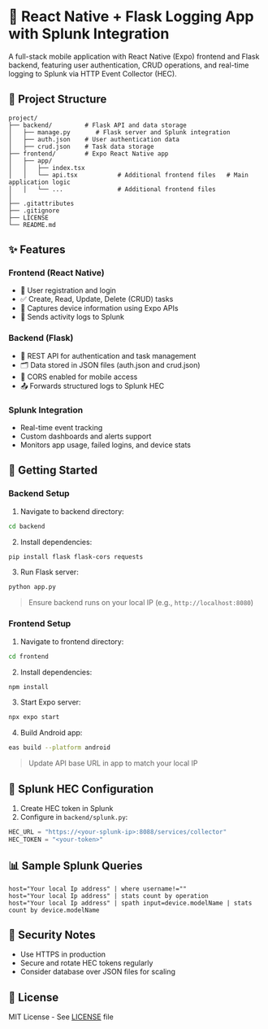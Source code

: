 # 📱 React Native + Flask Logging App with Splunk Integration

A full-stack mobile application with React Native (Expo) frontend and Flask backend, featuring user authentication, CRUD operations, and real-time logging to Splunk via HTTP Event Collector (HEC).

## 📁 Project Structure

```
project/
├── backend/         # Flask API and data storage
│   ├── manage.py       # Flask server and Splunk integration
│   ├── auth.json    # User authentication data
│   ├── crud.json    # Task data storage
├── frontend/        # Expo React Native app
│   ├── app/
│   │   ├── index.tsx    
│   │   └── api.tsx           # Additional frontend files   # Main application logic
│   │   └── ...               # Additional frontend files
│   
├── .gitattributes
├── .gitignore
├── LICENSE
└── README.md
```

## ✨ Features

### Frontend (React Native)
- 📲 User registration and login
- ✅ Create, Read, Update, Delete (CRUD) tasks
- 📱 Captures device information using Expo APIs
- 📡 Sends activity logs to Splunk

### Backend (Flask)
- 🧠 REST API for authentication and task management
- 🗂 Data stored in JSON files (auth.json and crud.json)
- 🔐 CORS enabled for mobile access
- 📤 Forwards structured logs to Splunk HEC

### Splunk Integration
- Real-time event tracking
- Custom dashboards and alerts support
- Monitors app usage, failed logins, and device stats

## 🚀 Getting Started

### Backend Setup
1. Navigate to backend directory:
```bash
cd backend
```

2. Install dependencies:
```bash
pip install flask flask-cors requests
```

3. Run Flask server:
```bash
python app.py
```

> Ensure backend runs on your local IP (e.g., `http://localhost:8080`)

### Frontend Setup
1. Navigate to frontend directory:
```bash
cd frontend
```

2. Install dependencies:
```bash
npm install
```

3. Start Expo server:
```bash
npx expo start
```

4. Build Android app:
```bash
eas build --platform android
```

> Update API base URL in app to match your local IP

## 🧠 Splunk HEC Configuration

1. Create HEC token in Splunk
2. Configure in `backend/splunk.py`:
```python
HEC_URL = "https://<your-splunk-ip>:8088/services/collector"
HEC_TOKEN = "<your-token>"
```

## 📊 Sample Splunk Queries

```
host="Your local Ip address" | where username!=""
host="Your local Ip address" | stats count by operation
host="Your local Ip address" | spath input=device.modelName | stats count by device.modelName
```

## 🔐 Security Notes

- Use HTTPS in production
- Secure and rotate HEC tokens regularly
- Consider database over JSON files for scaling

## 📄 License

MIT License - See [LICENSE](LICENSE) file